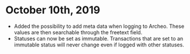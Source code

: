 
# October 10th, 2019

- Added the possibility to add meta data when logging to Archeo. These values are then searchable through the freetext field.
- Statuses can now be set as immutable. Transactions that are set to an immutable status will never change even if logged with other statuses.

